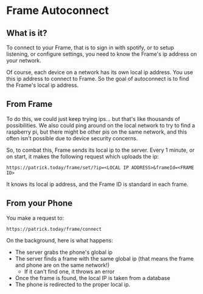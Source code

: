 # Frame Autoconnect

## What is it?
To connect to your Frame, that is to sign in with spotify, or to setup listening, or configure settings, you need to know the Frame's ip address on your network.

Of course, each device on a network has its own local ip address. You use this ip address to connect to Frame. So the goal of autoconnect is to find the Frame's local ip address.

## From Frame

To do this, we could just keep trying ips... but that's like thousands of possibilities. We also could ping around on the local network to try to find a raspberry pi, but there might be other pis on the same network, and this often isn't possible due to device security concerns.

So, to combat this, Frame sends its local ip to the server. Every 1 minute, or on start, it makes the following request which uploads the ip:

`https://patrick.today/frame/set/?ip=<LOCAL IP ADDRESS>&frameId=<FRAME ID>`

It knows its local ip address, and the Frame ID is standard in each frame.

## From your Phone

You make a request to:

`https://patrick.today/frame/connect`

On the background, here is what happens:

- The server grabs the phone's global ip
- The server finds a frame with the same global ip (that means the frame and phone are on the same network!)
  - If it can't find one, it throws an error
- Once the frame is found, the local IP is taken from a database
- The phone is redirected to the proper local ip.
